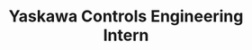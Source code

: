 ---
layout: job
title: Yaskawa Controls Engineering Intern
description: "Worked on embedded programming and simulations in Yaskawa's robotics division."
permalink: /yaskawa/
finished: "Summer 2023"
order: 4
---